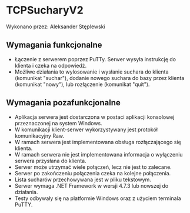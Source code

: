 # TCPSucharyV2
Wykonano przez: Aleksander Stęplewski

## Wymagania funkcjonalne
- Łączenie z serwerem poprzez PuTTy. Serwer wysyła instrukcję do klienta i czeka na odpowiedź.
- Możliwe działania to wylosowanie i wysłanie suchara do klienta (komunikat "suchar"), dodanie nowego suchara do bazy przez klienta (komunikat "nowy"), lub rozłączenie (komunikat "quit").

## Wymagania pozafunkcjonalne
- Aplikacja serwera  jest dostarczona w postaci aplikacji konsolowej przeznaczonej na system Windows.
- W komunikacji klient-serwer wykorzystywany jest protokół komunikacyjny Raw.
- W ramach serwera jest implementowana obsługa rozłączającego się klienta.
- W ramach serwera nie jest implementowana informacja o wyłączeniu serwera przysłana do klienta.
- Serwer może utrzymać wiele połączeń, lecz nie jest to zalecane.
- Serwer po zakończeniu połączenia czeka na kolejne połączenia.
- Lista sucharów przechowywana jest w pliku tekstowym.
- Serwer wymaga .NET Framework w wersji 4.7.3 lub nowszej do działania.
- Testy odbywały się na platformie Windows oraz z użyciem terminala PuTTY.
